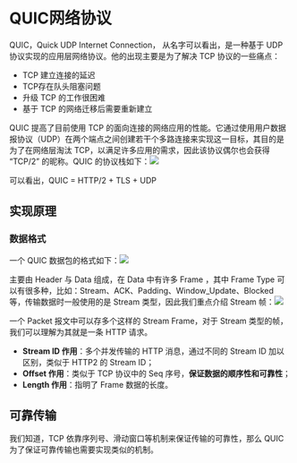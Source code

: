# QUIC网络协议

QUIC，Quick UDP Internet Connection， 从名字可以看出，是一种基于 UDP 协议实现的应用层网络协议。他的出现主要是为了解决 TCP 协议的一些痛点：

- TCP 建立连接的延迟
- TCP存在队头阻塞问题
- 升级 TCP 的工作很困难
- 基于 TCP 的网络迁移后需要重新建立

QUIC 提高了目前使用 TCP 的面向连接的网络应用的性能。它通过使用用户数据报协议（UDP）在两个端点之间创建若干个多路连接来实现这一目标，其目的是为了在网络层淘汰 TCP，以满足许多应用的需求，因此该协议偶尔也会获得 “TCP/2” 的昵称。QUIC 的协议栈如下：![](https://blogimg-1253107768.cos.ap-guangzhou.myqcloud.com/blogImage/20220810142337.png)

可以看出，QUIC = HTTP/2 + TLS + UDP

## 实现原理

### 数据格式

一个 QUIC 数据包的格式如下：![](https://blogimg-1253107768.cos.ap-guangzhou.myqcloud.com/blogImage/20220810142750.png)

主要由 Header 与 Data 组成，在 Data 中有许多 Frame ，其中 Frame Type 可以有很多种，比如：Stream、ACK、Padding、Window_Update、Blocked 等，传输数据时一般使用的是 Stream 类型，因此我们重点介绍 Stream 帧：![](https://blogimg-1253107768.cos.ap-guangzhou.myqcloud.com/blogImage/20220810143721.png)

一个 Packet 报文中可以存多个这样的 Stream Frame，对于 Stream 类型的帧，我们可以理解为其就是一条 HTTP 请求。

- **Stream ID 作用**：多个并发传输的 HTTP 消息，通过不同的 Stream ID 加以区别，类似于 HTTP2 的 Stream ID；
- **Offset 作用**：类似于 TCP 协议中的 Seq 序号，**保证数据的顺序性和可靠性**；
- **Length 作用**：指明了 Frame 数据的长度。



## 可靠传输

我们知道，TCP 依靠序列号、滑动窗口等机制来保证传输的可靠性，那么 QUIC 为了保证可靠传输也需要实现类似的机制。